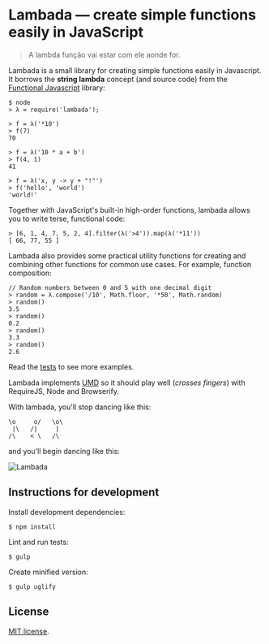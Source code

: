 # Lambada — create simple functions easily in JavaScript

> A lambda função vai estar com ele aonde for.

Lambada is a small library for creating simple functions easily in Javascript.
It borrows the **string lambda** concept (and source code) from the
[Functional Javascript](https://github.com/osteele/functional-javascript)
library:

    $ node
    > λ = require('lambada');

    > f = λ('*10')
    > f(7)
    70

    > f = λ('10 * a + b')
    > f(4, 1)
    41

    > f = λ('x, y -> y + "!"')
    > f('hello', 'world')
    'world!'

Together with JavaScript's built-in high-order functions,
lambada allows you to write terse, functional code:

    > [6, 1, 4, 7, 5, 2, 4].filter(λ('>4')).map(λ('*11'))
    [ 66, 77, 55 ]

Lambada also provides some practical utility functions
for creating and combining other functions for common use cases.
For example, function composition:

    // Random numbers between 0 and 5 with one decimal digit
    > random = λ.compose('/10', Math.floor, '*50', Math.random)
    > random()
    3.5
    > random()
    0.2
    > random()
    3.3
    > random()
    2.6

Read the [tests](test.js) to see more examples.

Lambada implements [UMD](https://github.com/umdjs/umd)
so it should play well (*crosses fingers*)
with RequireJS, Node and Browserify.

With lambada, you'll stop dancing like this:

    \o     o/   \o\
     |\   /|     |
    /\    < \   /\

and you'll begin dancing like this:

![Lambada](http://31.media.tumblr.com/4c9669b5138ff14cffa81d0b0f0e0e4e/tumblr_mijb4m6nkZ1rqbnt0o1_500.gif)


## Instructions for development

Install development dependencies:

    $ npm install

Lint and run tests:

    $ gulp

Create minified version:

    $ gulp uglify

## License

[MIT license](LICENSE.md).
